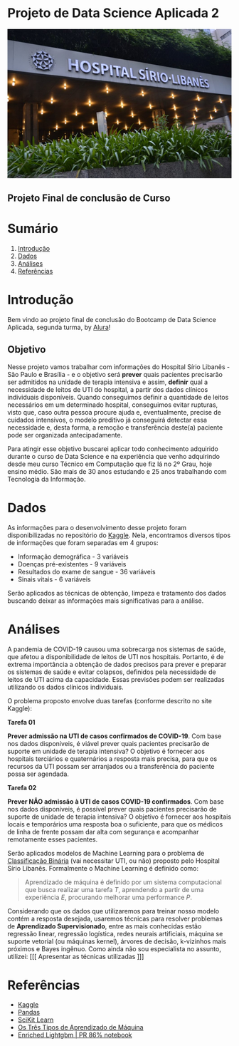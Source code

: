 
# Projeto de Data Science Aplicada 2 

<p align="center">
  <img src=".\img\hospitalsiriolibanes-imagem1.jpg"/>
</p>

## Projeto Final de conclusão de Curso


# Sumário
1. [Introdução](#intro)
2. [Dados](#dados)
3. [Análises](#analise)
4. [Referências](#referencia)


<a name="intro"></a>
# Introdução

Bem vindo ao projeto final de conclusão do Bootcamp de Data Science Aplicada, segunda turma, by [Alura](http://www.alura.com.br)!

## Objetivo
Nesse projeto vamos trabalhar com informações do Hospital Sírio Libanês - São Paulo e Brasília - e o objetivo será **prever** quais pacientes precisarão ser admitidos na unidade de terapia intensiva e assim, **definir** qual a necessidade de leitos de UTI do hospital, a partir dos dados clínicos individuais disponíveis. Quando conseguimos definir a quantidade de leitos necessários em um determinado hospital, conseguimos evitar rupturas, visto que, caso outra pessoa procure ajuda e, eventualmente, precise de cuidados intensivos, o modelo preditivo já conseguirá detectar essa necessidade e, desta forma, a remoção e transferência deste(a) paciente pode ser organizada antecipadamente.

Para atingir esse objetivo buscarei aplicar todo conhecimento adquirido durante o curso de Data Science e na experiência que venho adquirindo desde meu curso Técnico em Computação que fiz lá no 2º Grau, hoje ensino médio. São mais de 30 anos estudando e 25 anos trabalhando com Tecnologia da Informação.


<a name="dados"></a>
# Dados

As informações para o desenvolvimento desse projeto foram disponibilizadas no repositório do [Kaggle](https://www.kaggle.com/S%C3%ADrio-Libanes/covid19). Nela, encontramos diversos tipos de informações que foram separadas em 4 grupos:

* Informação demográfica - 3 variáveis
* Doenças pré-existentes - 9 variáveis
* Resultados do exame de sangue - 36 variáveis
* Sinais vitais - 6 variáveis

Serão aplicados as técnicas de obtenção, limpeza e tratamento dos dados buscando deixar as informações mais significativas para a análise.


<a name="analise"></a>
# Análises

A pandemia de COVID-19 causou uma sobrecarga nos sistemas de saúde, que afetou a disponibilidade de leitos de UTI nos hospitais. Portanto, é de extrema importância a obtenção de dados precisos para prever e preparar os sistemas de saúde e evitar colapsos, definidos pela necessidade de leitos de UTI acima da capacidade. Essas previsões podem ser realizadas utilizando os dados clínicos individuais.

O problema proposto envolve duas tarefas (conforme descrito no site Kaggle):

**Tarefa 01**

**Prever admissão na UTI de casos confirmados de COVID-19**. Com base nos dados disponíveis, é viável prever quais pacientes precisarão de suporte em unidade de terapia intensiva? O objetivo é fornecer aos hospitais terciários e quaternários a resposta mais precisa, para que os recursos da UTI possam ser arranjados ou a transferência do paciente possa ser agendada.

**Tarefa 02**

**Prever NÃO admissão à UTI de casos COVID-19 confirmados**. Com base nos dados disponíveis, é possível prever quais pacientes precisarão de suporte de unidade de terapia intensiva? O objetivo é fornecer aos hospitais locais e temporários uma resposta boa o suficiente, para que os médicos de linha de frente possam dar alta com segurança e acompanhar remotamente esses pacientes. 


Serão aplicados modelos de Machine Learning para o problema de <u>Classificação Binária</u> (vai necessitar UTI, ou não) proposto pelo Hospital Sírio Libanês.
Formalmente o Machine Learning é definido como:

>Aprendizado de máquina é definido por um sistema computacional que busca realizar uma tarefa $T$, aprendendo a partir de uma experiência $E$, procurando melhorar uma performance $P$.

Considerando que os dados que utilizaremos para treinar nosso modelo contém a resposta desejada, usaremos técnicas para resolver problemas de **Aprendizado Supervisionado**, entre as mais conhecidas estão regressão linear, regressão logística, redes neurais artificiais, máquina se suporte vetorial (ou máquinas kernel), árvores de decisão, k-vizinhos mais próximos e Bayes ingênuo. Como ainda não sou especialista no assunto, utilizei:   [[[ Apresentar as técnicas utilizadas ]]]


<a name="referencia"></a>
# Referências

* [Kaggle](https://www.kaggle.com/S%C3%ADrio-Libanes/covid19)
* [Pandas](https://pandas.pydata.org/pandas-docs/stable/index.html)
* [SciKit Learn](https://scikit-learn.org/stable/modules/classes.html#module-sklearn.linear_model)
* [Os Três Tipos de Aprendizado de Máquina](https://lamfo-unb.github.io/2017/07/27/tres-tipos-am/)
* [Enriched Lightgbm | PR 86% notebook](https://www.kaggle.com/andrewmvd/enriched-lightgbm-pr-86-auc-92-68) 
